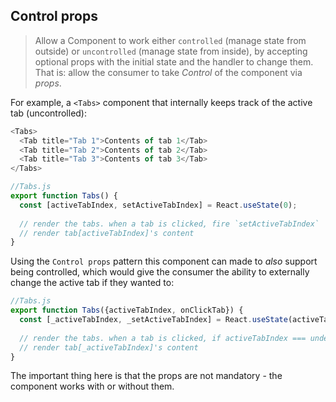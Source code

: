 ﻿## Control props

> Allow a Component to work either `controlled` (manage state from outside) or `uncontrolled` (manage state from inside), by accepting optional props with the initial state and the handler to change them. That is: allow the consumer to take _Control_ of the component via _props_.

For example, a `<Tabs>` component that internally keeps track of the active tab (uncontrolled):

```javascript
<Tabs>
  <Tab title="Tab 1">Contents of tab 1</Tab>
  <Tab title="Tab 2">Contents of tab 2</Tab>
  <Tab title="Tab 3">Contents of tab 3</Tab>
</Tabs>
```
```javascript
//Tabs.js
export function Tabs() {
  const [activeTabIndex, setActiveTabIndex] = React.useState(0);
  
  // render the tabs. when a tab is clicked, fire `setActiveTabIndex`
  // render tab[activeTabIndex]'s content
}
```

Using the `Control props` pattern this component can made to _also_ support being controlled, which would give the consumer the ability to externally change the active tab if they wanted to:

```javascript
//Tabs.js
export function Tabs({activeTabIndex, onClickTab}) {  
  const [_activeTabIndex, _setActiveTabIndex] = React.useState(activeTabIndex === undefined ? 0 : activeTabIndex);
  
  // render the tabs. when a tab is clicked, if activeTabIndex === undefined, fire _setActiveTabIndex. else, fire onClickTab
  // render tab[_activeTabIndex]'s content
}
```

The important thing here is that the props are not mandatory - the component works with or without them.
